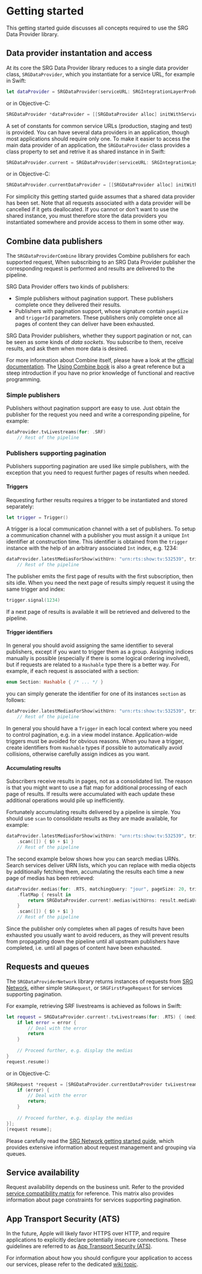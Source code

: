 Getting started
===============

This getting started guide discusses all concepts required to use the SRG Data Provider library.

## Data provider instantation and access

At its core the SRG Data Provider library reduces to a single data provider class, `SRGDataProvider`, which you instantiate for a service URL, for example in Swift:

```swift
let dataProvider = SRGDataProvider(serviceURL: SRGIntegrationLayerProductionServiceURL())
```

or in Objective-C:

```objective-c
SRGDataProvider *dataProvider = [[SRGDataProvider alloc] initWithServiceURL:SRGIntegrationLayerProductionServiceURL()];
```

A set of constants for common service URLs (production, staging and test) is provided. You can have several data providers in an application, though most applications should require only one. To make it easier to access the main data provider of an application, the `SRGDataProvider` class provides a class property to set and retrive it as shared instance in in Swift:

```swift
SRGDataProvider.current = SRGDataProvider(serviceURL: SRGIntegrationLayerProductionServiceURL())
```

or in Objective-C:

```objective-c
SRGDataProvider.currentDataProvider = [[SRGDataProvider alloc] initWithServiceURL:SRGIntegrationLayerProductionServiceURL()];
```

For simplicity this getting started guide assumes that a shared data provider has been set. Note that all requests associated with a data provider will be cancelled if it gets deallocated. If you cannot or don't want to use the shared instance, you must therefore store the data providers you instantiated somewhere and provide access to them in some other way. 

## Combine data publishers

The `SRGDataProviderCombine` library provides Combine publishers for each supported request, 
When subscribing to an SRG Data Provider publisher the corresponding request is performed and results are delivered to the pipeline.

SRG Data Provider offers two kinds of publishers:

- Simple publishers without pagination support. These publishers complete once they delivered their results.
- Publishers with pagination support, whose signature contain `pageSize` and `triggerId` parameters. These publishers only complete once all pages of content they can deliver have been exhausted.

SRG Data Provider publishers, whether they support pagination or not, can be seen as some kinds of _data sockets_. You subscribe to them, receive results, and ask them when more data is desired.

For more information about Combine itself, please have a look at the [official documentation](https://developer.apple.com/documentation/combine). The [Using Combine book](https://heckj.github.io/swiftui-notes) is also a great reference but a steep introduction if you have no prior knowledge of functional and reactive programming.

### Simple publishers

Publishers without pagination support are easy to use. Just obtain the publisher for the request you need and write a corresponding pipeline, for example:

```swift
dataProvider.tvLivestreams(for: .SRF)
    // Rest of the pipeline
```

### Publishers supporting pagination

Publishers supporting pagination are used like simple publishers, with the exception that you need to request further pages of results when needed.

#### Triggers

Requesting further results requires a trigger to be instantiated and stored separately:

```swift
let trigger = Trigger()
```

A trigger is a local communication channel with a set of publishers. To setup a communication channel with a publisher you must assign it a unique `Int` identifier at construction time. This identifier is obtained from the `trigger` instance with the help of an arbitrary associated `Int` index, e.g. 1234:

```swift
dataProvider.latestMediasForShow(withUrn: "urn:rts:show:tv:532539", triggerId: trigger.id(1234))
    // Rest of the pipeline
```

The publisher emits the first page of results with the first subscription, then sits idle. When you need the next page of results simply request it using the same trigger and index:

```swift
trigger.signal(1234)
```

If a next page of results is available it will be retrieved and delivered to the pipeline.

#### Trigger identifiers

In general you should avoid assigning the same identifier to several publishers, except if you want to trigger them as a group. Assigning indices manually is possible (especially if there is some logical ordering involved), but if requests are related to a `Hashable` type there is a better way. For example, if each request is associated with a section:

```swift
enum Section: Hashable { /* ... */ }
```

you can simply generate the identifier for one of its instances `section` as follows:

```swift
dataProvider.latestMediasForShow(withUrn: "urn:rts:show:tv:532539", triggerId: trigger.id(section))
    // Rest of the pipeline
```

In general you should have a `Trigger` in each local context where you need to control pagination, e.g. in a view model instance. Application-wide triggers must be avoided for obvious reasons. When you have a trigger, create identifiers from `Hashable` types if possible to automatically avoid collisions, otherwise carefully assign indices as you want. 

#### Accumulating results

Subscribers receive results in pages, not as a consolidated list. The reason is that you might want to use a flat map for additional processing of each page of results. If results were accumulated with each update these additional operations would pile up inefficiently.

Fortunately accumulating results delivered by a pipeline is simple. You should use `scan` to consolidate results as they are made available, for example:

```swift
dataProvider.latestMediasForShow(withUrn: "urn:rts:show:tv:532539", triggerId: triggerId)
    .scan([]) { $0 + $1 }
    // Rest of the pipeline
```

The second example below shows how you can search medias URNs. Search services deliver URN lists, which you can replace with media objects by additionally fetching them, accumulating the results each time a new page of medias has been retrieved:

```swift
dataProvider.medias(for: .RTS, matchingQuery: "jour", pageSize: 20, triggerId: triggerId)
    .flatMap { result in
        return SRGDataProvider.current!.medias(withUrns: result.mediaUrns, pageSize: 20)
    }
    .scan([]) { $0 + $1 }
    // Rest of the pipeline
```

Since the publisher only completes when all pages of results have been exhausted you usually want to avoid reducers, as they will prevent results from propagating down the pipeline until all upstream publishers have completed, i.e. until all pages of content have been exhausted.

## Requests and queues

The `SRGDataProviderNetwork` library returns instances of requests from [SRG Network](https://github.com/SRGSSR/srgnetwork-apple/issues), either simple `SRGRequest`, or `SRGFirstPageRequest` for services supporting pagination.

For example, retrieving SRF livestreams is achieved as follows in Swift:

```swift
let request = SRGDataProvider.current!.tvLivestreams(for: .RTS) { (medias, response, error) in
    if let error = error {
        // Deal with the error
        return
    }
    
    // Proceed further, e.g. display the medias
}
request.resume()
```

or in Objective-C:

```objective-c
SRGRequest *request = [SRGDataProvider.currentDataProvider tvLivestreamsForVendor:SRGVendorSRF withCompletionBlock:^(NSArray<SRGMedia *> * _Nullable medias, NSHTTPURLResponse * _Nullable HTTPResponse, NSError * _Nullable error) {
    if (error) {
        // Deal with the error
        return;
    }
    
    // Proceed further, e.g. display the medias
}];
[request resume];
```

Please carefully read the [SRG Network getting started guide](https://github.com/SRGSSR/srgnetwork-apple/blob/master/docs/GETTING_STARTED.md), which provides extensive information about request management and grouping via queues.

## Service availability

Request availability depends on the business unit. Refer to the provided [service compatibility matrix](SERVICE_AVAILABILITY.md) for reference. This matrix also provides information about page constraints for services supporting pagination.

## App Transport Security (ATS)

In the future, Apple will likely favor HTTPS over HTTP, and require applications to explicitly declare potentially insecure connections. These guidelines are referred to as [App Transport Security (ATS)](https://developer.apple.com/library/content/documentation/General/Reference/InfoPlistKeyReference/Articles/CocoaKeys.html#//apple_ref/doc/uid/TP40009251-SW33).

For information about how you should configure your application to access our services, please refer to the dedicated [wiki topic](https://github.com/SRGSSR/srgdataprovider-apple/wiki/App-Transport-Security-(ATS)).
